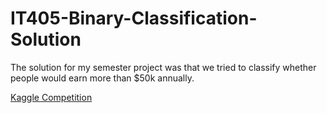 # IT405-Binary-Classification-Solution

The solution for my semester project was that we tried to classify whether people would earn more than $50k annually.

[Kaggle Competition](https://www.kaggle.com/c/it405-dm-and-bi-2021-2022/overview)

